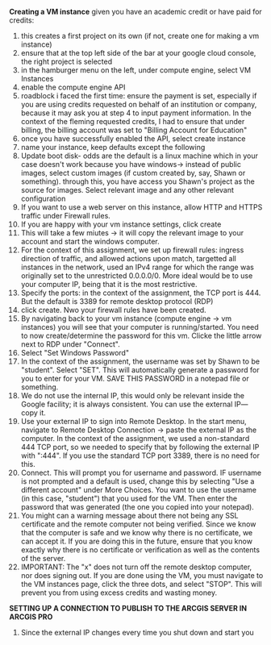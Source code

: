 **Creating a VM instance**
given you have an academic credit or have paid for credits:

1. this creates a first project on its own (if not, create one for making a vm instance)
2. ensure that at the top left side of the bar at your google cloud console, the right project is selected
3. in the hamburger menu on the left, under compute engine, select VM Instances
4. enable the compute engine API
5. roadblock i faced the first time: ensure the payment is set, especially if you are using credits requested on behalf of an institution or company, because it may ask you at step 4 to input payment information. In the context of the fleming requested credits, I had to ensure that under billing, the billing account was set to "Billing Account for Education"
6. once you have successfully enabled the API, select create instance
7. name your instance, keep defaults except the following
8. Update boot disk- odds are the default is a linux machine which in your case doesn't work because you have windows-> instead of public images, select custom images (if custom created by, say, Shawn or something). through this, you have access you Shawn's project as the source for images. Select relevant image and any other relevant configuration
9. If you want to use a web server on this instance, allow HTTP and HTTPS traffic under Firewall rules.
10. If you are happy with your vm instance settings, click create
11. This will take a few miutes -> it will copy the relevant image to your account and start the windows computer.
12. For the context of this assignment, we set up firewall rules: ingress direction of traffic, and allowed actions upon match, targetted all instances in the network, used an IPv4 range for which the range was originally set to the unrestricted 0.0.0.0/0. More ideal would be to use your computer IP, being that it is the most restrictive.
13. Specify the ports: in the context of the assignment, the TCP port is 444. But the default is 3389 for remote desktop protocol (RDP)
14. click create. Nwo your firewall rules have been created.
16. By navigating back to your vm instance (compute engine -> vm instances) you will see that your computer is running/started. You need to now create/determine the password for this vm. Clicke the little arrow next to RDP under "Connect".
18. Select "Set Windows Password"
19. In the context of the assignment, the username was set by Shawn to be "student". Select "SET". This will automatically generate a password for you to enter for your VM. SAVE THIS PASSWORD in a notepad file or something.
20. We do not use the internal IP, this would only be relevant inside the Google facility; it is always consistent. You can use the external IP— copy it.
21. Use your external IP to sign into Remote Desktop. In the start menu, navigate to Remote Desktop Connection -> paste the external IP as the computer. In the context of the assignment, we used a non-standard 444 TCP port, so we needed to specify that by following the external IP with ":444". If you use the standard TCP port 3389, there is no need for this.
22. Connect. This will prompt you for username and password. IF username is not prompted and a default is used, change this by selecting "Use a different account" under More Choices. You want to use the username (in this case, "student") that you used for the VM. Then enter the password that was generated (the one you copied into your notepad).
23. You might can a warning message about there not being any SSL certificate and the remote computer not being verified. Since we know that the computer is safe and we know why there is no certificate, we can accept it. If you are doing this in the future, ensure that you know exactly why there is no certificate or verification as well as the contents of the server.
24. IMPORTANT: The "x" does not turn off the remote desktop computer, nor does signing out. If you are done using the VM, you must navigate to the VM instances page, click the three dots, and select "STOP". This will prevent you from using excess credits and wasting money.

**SETTING UP A CONNECTION TO PUBLISH TO THE ARCGIS SERVER IN ARCGIS PRO**
1. Since the external IP changes every time you shut down and start you
